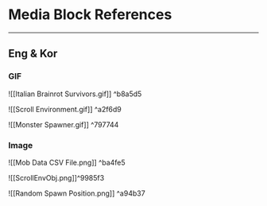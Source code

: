 # Media Block References
---
## Eng & Kor

### GIF
![[Italian Brainrot Survivors.gif]] ^b8a5d5

![[Scroll Environment.gif]] ^a2f6d9

![[Monster Spawner.gif]] ^797744
### Image
![[Mob Data CSV File.png]] ^ba4fe5

![[ScrollEnvObj.png]]^9985f3

![[Random Spawn Position.png]] ^a94b37